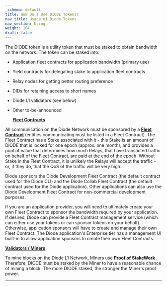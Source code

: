 ```yaml
---
_schema: default
title: How Do I Use DIODE Tokens?
nav_title: Usage of Diode Tokens
nav_section: Using
weight: 104
draft: false
---
```

The DIODE token is a utility token that must be staked to obtain bandwidth on the network. The token can be staked into:

* Application fleet contracts for application bandwidth (primary use)
* Yield contracts for delegating stake to application fleet contracts
* Relay nodes for getting better routing preference
* DIDs for retaining access to short names
* Diode L1 validators (see below)
* Other to-be-announced<br>

  **<u>Fleet Contracts</u>**

All communication on the Diode Network must be sponsored by a [**Fleet Contract**](https://network.docs.diode.io/docs/faq/what-is-a-fleet-contract/) (entities communicating must be listed in a Fleet Contract). The Fleet Contract has a Stake associated with it - this Stake is an amount of DIODE that is locked for one epoch (approx. one month), and provides a pool of value that determines how much Relays, that have transacted traffic on behalf of the Fleet Contract, are paid at the end of the epoch. Without Stake in the Fleet Contract, it is unlikely the Relays will accept the traffic - or, if they do, that the QoS of the traffic will be very high.

Diode sponsors the Diode Development Fleet Contract (the default contract used for the Diode CLI) and the Diode Collab Fleet Contract (the default contract used for the Diode application). Other applications can also use the Diode Development Fleet Contract for non-commercial development purposes.

If you are an application provider, you will need to ultimately create your own Fleet Contract to sponsor the bandwidth required by your application. If desired, Diode can provide a Fleet Contract management service (which can either use your tokens or can sponsor tokens on your behalf). Otherwise, application sponsors will have to create and manage their own Fleet Contract. The Diode application's Enterprise tier has a management UI built-in to allow application sponsors to create their own Fleet Contracts.

**<u>Validators / Miners</u>**

To mine blocks on the Diode L1 Network, Miners use <a href="https://diode.io/mining/proof-of-stakework-a-community-vision-19168/" target="_blank" rel="noopener"><strong>Proof of StakeWork</strong></a> . Therefore, DIODE must be staked by the Miner to have a reasonable chance of mining a block. The more DIODE staked, the stronger the Miner's proof power.

---

&nbsp;